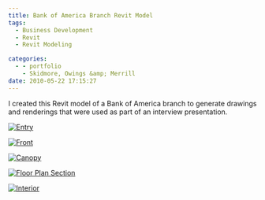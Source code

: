 ```yaml
---
title: Bank of America Branch Revit Model
tags:
  - Business Development
  - Revit
  - Revit Modeling

categories:
  - - portfolio
    - Skidmore, Owings &amp; Merrill
date: 2010-05-22 17:15:27
---
```


I created this Revit model of a Bank of America branch to generate drawings and renderings that were used as part of an interview presentation.

[![](http://www.ericanastas.com/wp-content/uploads/2012/04/Entry-636x477.jpg "Entry")](Entry.jpg)

[![](http://www.ericanastas.com/wp-content/uploads/2012/04/Front-636x477.jpg "Front")](Front.jpg)

[![](http://www.ericanastas.com/wp-content/uploads/2012/04/Canopy-636x477.jpg "Canopy")](Canopy.jpg)

[![](http://www.ericanastas.com/wp-content/uploads/2012/04/Floor-Plan-Section-636x477.jpg "Floor Plan Section")](Floor-Plan-Section.jpg)

[![](http://www.ericanastas.com/wp-content/uploads/2012/04/Interior-636x477.jpg "Interior")](Interior.jpg)
